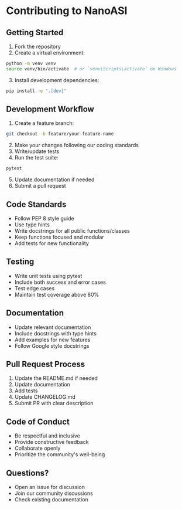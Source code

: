 # Contributing to NanoASI

## Getting Started

1. Fork the repository
2. Create a virtual environment:
```bash
python -m venv venv
source venv/bin/activate  # or `venv\Scripts\activate` on Windows
```

3. Install development dependencies:
```bash
pip install -e ".[dev]"
```

## Development Workflow

1. Create a feature branch:
```bash
git checkout -b feature/your-feature-name
```

2. Make your changes following our coding standards
3. Write/update tests
4. Run the test suite:
```bash
pytest
```

5. Update documentation if needed
6. Submit a pull request

## Code Standards

- Follow PEP 8 style guide
- Use type hints
- Write docstrings for all public functions/classes
- Keep functions focused and modular
- Add tests for new functionality

## Testing

- Write unit tests using pytest
- Include both success and error cases
- Test edge cases
- Maintain test coverage above 80%

## Documentation

- Update relevant documentation
- Include docstrings with type hints
- Add examples for new features
- Follow Google style docstrings

## Pull Request Process

1. Update the README.md if needed
2. Update documentation
3. Add tests
4. Update CHANGELOG.md
5. Submit PR with clear description

## Code of Conduct

- Be respectful and inclusive
- Provide constructive feedback
- Collaborate openly
- Prioritize the community's well-being

## Questions?

- Open an issue for discussion
- Join our community discussions
- Check existing documentation
